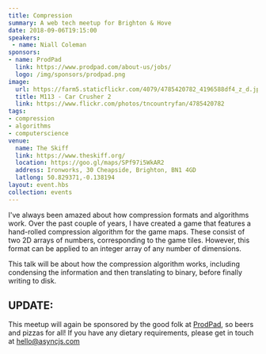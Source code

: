 ```yaml
---
title: Compression
summary: A web tech meetup for Brighton & Hove
date: 2018-09-06T19:15:00
speakers: 
 - name: Niall Coleman
sponsors:
- name: ProdPad
  link: https://www.prodpad.com/about-us/jobs/
  logo: /img/sponsors/prodpad.png
image:
  url: https://farm5.staticflickr.com/4079/4785420782_4196588df4_z_d.jpg
  title: M113 - Car Crusher 2
  link: https://www.flickr.com/photos/tncountryfan/4785420782
tags:
- compression
- algorithms
- computerscience
venue:
  name: The Skiff
  link: https://www.theskiff.org/
  location: https://goo.gl/maps/SPf97i5WkAR2
  address: Ironworks, 30 Cheapside, Brighton, BN1 4GD
  latlong: 50.829371,-0.138194
layout: event.hbs
collection: events
---
```


I've always been amazed about how compression formats and algorithms work. Over the past couple of years, I have created a game that features a hand-rolled compression algorithm for the game maps. These consist of two 2D arrays of numbers, corresponding to the game tiles. However, this format can be applied to an integer array of any number of dimensions.

This talk will be about how the compression algorithm works, including condensing the information and then translating to binary, before finally writing to disk.

## UPDATE:

This meetup will again be sponsored by the good folk at [ProdPad](http://www.prodpad.com/about-us/jobs/), so beers and pizzas for all! If you have any dietary requirements, please get in touch at <a href="mailto:hello@asyncjs.com">hello@asyncjs.com</a>
